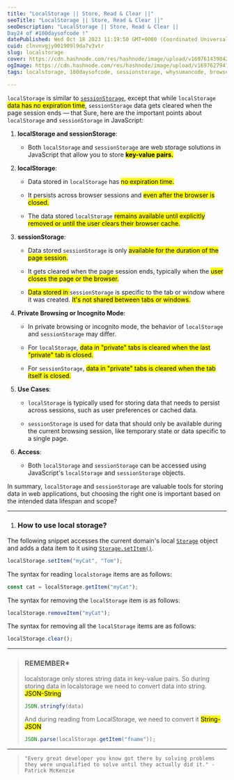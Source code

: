 ```yaml
---
title: "LocalStorage || Store, Read & Clear ||"
seoTitle: "LocalStorage || Store, Read & Clear ||"
seoDescription: "LocalStorage || Store, Read & Clear ||
Day24 of #100daysofcode !"
datePublished: Wed Oct 18 2023 11:19:50 GMT+0000 (Coordinated Universal Time)
cuid: clnvnvgjy001909l9da7v3vtr
slug: localstorage
cover: https://cdn.hashnode.com/res/hashnode/image/upload/v1697614398428/0d70465a-2e85-4a09-9b08-052da522169c.png
ogImage: https://cdn.hashnode.com/res/hashnode/image/upload/v1697627947733/59a414f6-6c2b-43a6-99b5-8d55c8eb192e.png
tags: localstorage, 100daysofcode, sessionstorage, whysumancode, browser-storage

---
```


`localStorage` is similar to [`sessionStorage`](https://developer.mozilla.org/en-US/docs/Web/API/Window/sessionStorage), except that while `localStorage` <mark>data has no expiration time</mark>, `sessionStorage` data gets cleared when the page session ends — that Sure, here are the important points about `localStorage` and `sessionStorage` in JavaScript:

1. **localStorage and sessionStorage**:
    
    * Both `localStorage` and `sessionStorage` are web storage solutions in JavaScript that allow you to store **<mark>key-value pairs.</mark>**
        
2. **localStorage**:
    
    * Data stored in `localStorage` has <mark>no expiration time.</mark>
        
    * It persists across browser sessions and <mark>even after the browser is closed.</mark>
        
    * The data stored `localStorage` <mark>remains available until explicitly removed or until the user clears their browser cache.</mark>
        
3. **sessionStorage**:
    
    * Data stored `sessionStorage` is only <mark>available for the duration of the page session.</mark>
        
    * It gets cleared when the page session ends, typically when the <mark>user closes the page or the browser.</mark>
        
    * <mark>Data stored in </mark> `sessionStorage` is specific to the tab or window where it was created. <mark>It's not shared between tabs or windows.</mark>
        
4. **Private Browsing or Incognito Mode**:
    
    * In private browsing or incognito mode, the behavior of `localStorage` and `sessionStorage` may differ.
        
    * For `localStorage`, <mark>data in "private" tabs is cleared when the last "private" tab is closed.</mark>
        
    * For `sessionStorage`, <mark>data in "private" tabs is cleared when the tab itself is closed.</mark>
        
5. **Use Cases**:
    
    * `localStorage` is typically used for storing data that needs to persist across sessions, such as user preferences or cached data.
        
    * `sessionStorage` is used for data that should only be available during the current browsing session, like temporary state or data specific to a single page.
        
6. **Access**:
    
    * Both `localStorage` and `sessionStorage` can be accessed using JavaScript's `localStorage` and `sessionStorage` objects.
        

In summary, `localStorage` and `sessionStorage` are valuable tools for storing data in web applications, but choosing the right one is important based on the intended data lifespan and scope?

---

1. ### How to use local storage?
    

The following snippet accesses the current domain's local [`Storage`](https://developer.mozilla.org/en-US/docs/Web/API/Storage) object and adds a data item to it using [`Storage.setItem()`](https://developer.mozilla.org/en-US/docs/Web/API/Storage/setItem).

```javascript
localStorage.setItem("myCat", "Tom");
```

The syntax for reading `localstorage` items are as follows:

```javascript
const cat = localStorage.getItem("myCat");
```

The syntax for removing the `localStorage` item is as follows:

```javascript
localStorage.removeItem("myCat");
```

The syntax for removing all the `localStorage` items are as follows:

```javascript
localStorage.clear();
```

---

> ### REMEMBER\*
> 
> localstorage only stores string data in key-value pairs. So during storing data in localstorage we need to convert data into string. <mark>JSON-String</mark>
> 
> ```javascript
> JSON.stringfy(data)
> ```
> 
> And during reading from LocalStorage, we need to convert it <mark>String-JSON</mark>
> 
> ```javascript
> JSON.parse(localStorage.getItem("fname"));
> ```

---

> `"Every great developer you know got there by solving problems they were unqualified to solve until they actually did it." - Patrick McKenzie`